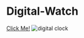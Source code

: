 # Digital-Watch
[Click Me!](https://kaplanh.github.io/Digital-Watch/)
![digital clock](https://github.com/kaplanh/Digital-Watch/assets/101884444/77bf2e3d-5cfc-45ef-b340-1691785c7925)
